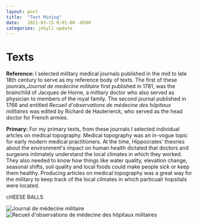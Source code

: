 ```yaml
---
layout: post
title:  "Text Mining"
date:   2021-03-15 0:01:00 -0500
categories: jekyll update
---
```

# Texts 
**Reference:** I selected military medical journals published in the mid to late 18th century to serve as my reference body of texts. The first of these jounrals,*Journal de medecine militaire* first published in 1781, was the brainchild of Jacques de Horne, a miltiary doctor who also served as physician to members of the royal family. The second journal published in 1766 and entitled *Recueil d'observations de médecine des hôpitaux militaires* was edited by Richard de Hauterierck, who served as the head doctor for French armies. 

**Primary:** For my primary texts, from these journals I selected individual artcles on medical topography. Medical topography was an in-vogue topic for early modern medical practitioners. At the time, Hippocrates' theories about the environment's impact on human health dictated that doctors and surgeons intimately understand the local climates in which they worked. They also needed to know how things like water quality, elevation change, seasonal shifts, soil quality and local foods could make people sick or keep them healthy. Producing articles on medical topography was a great way for the military to keep track of the local climates in which particualr hopsitals were located.    

cHEESE BALLS 

![Journal de médecine militaire](C:\Users\Ben\Documents\GitHub\bengoffhistory\_posts\Text_Mining\Journal_de_médecine_militaire)
![Recueil d'observations de médecine des hôpitaux militaires](C:\Users\Ben\Documents\GitHub\bengoffhistory\_posts\Text_Mining\Hauterierck_1766_Recueil)